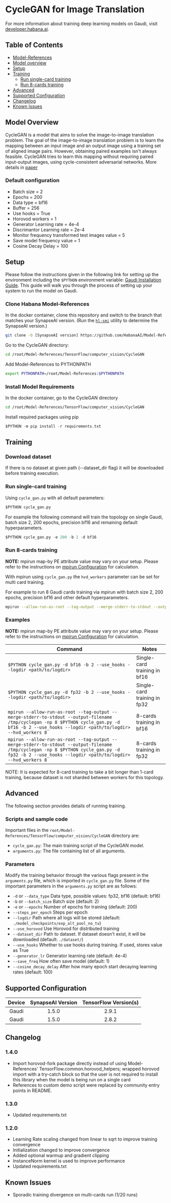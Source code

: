 # CycleGAN for Image Translation

For more information about training deep learning models on Gaudi, visit [developer.habana.ai](https://developer.habana.ai/resources/).

## Table of Contents

* [Model-References](../../../README.md)
* [Model overview](#model-overview)
* [Setup](#setup)
* [Training](#training)
    - [Run single-card training](#run-single-card-training)
    - [Run 8-cards training](#run-8-cards-training)
* [Advanced](#advanced)
* [Supported Configuration](#supported-configuration)
* [Changelog](#changelog)
* [Known Issues](#known-issues)

## Model Overview

CycleGAN is a model that aims to solve the image-to-image translation problem. The goal of the image-to-image translation problem is to learn the mapping between an input image and an output image using a training set of aligned image pairs. However, obtaining paired examples isn't always feasible. CycleGAN tries to learn this mapping without requiring paired input-output images, using cycle-consistent adversarial networks. More details in [paper](https://arxiv.org/pdf/1703.10593.pdf)

### Default configuration

- Batch size = 2
- Epochs = 200
- Data type = bf16
- Buffer = 256
- Use hooks = True
- Horovod workers = 1
- Generator Learning rate = 4e-4
- Discrimantor  Learning rate = 2e-4
- Monitor frequency transformed test images value = 5
- Save model frequency value = 1
- Cosine Decay Delay = 100

## Setup
Please follow the instructions given in the following link for setting up the
environment including the `$PYTHON` environment variable: [Gaudi Installation
Guide](https://docs.habana.ai/en/latest/Installation_Guide/GAUDI_Installation_Guide.html).
This guide will walk you through the process of setting up your system to run
the model on Gaudi.

### Clone Habana Model-References

In the docker container, clone this repository and switch to the branch that
matches your SynapseAI version. (Run the
[`hl-smi`](https://docs.habana.ai/en/latest/Management_and_Monitoring/System_Management_Tools_Guide/System_Management_Tools.html#hl-smi-utility-options)
utility to determine the SynapseAI version.)

```bash
git clone -b [SynapseAI version] https://github.com/HabanaAI/Model-References /root/Model-References
```
Go to the CycleGAN directory:
```bash
cd /root/Model-References/TensorFlow/computer_vision/CycleGAN
```
Add Model-References to PYTHONPATH
```bash
export PYTHONPATH=/root/Model-References:$PYTHONPATH
```

### Install Model Requirements

In the docker container, go to the CycleGAN directory
```bash
cd /root/Model-References/TensorFlow/computer_vision/CycleGAN
```
Install required packages using pip
```python
$PYTHON -m pip install -r requirements.txt
```

## Training

### Download dataset

If there is no dataset at given path (--dataset_dir flag) it will be downloaded before training execution.

### Run single-card training

Using `cycle_gan.py` with all default parameters:
```python
$PYTHON cycle_gan.py
```

For example the following command will train the topology on single Gaudi, batch size 2, 200 epochs, precision bf16 and remaining default hyperparameters.
```python
$PYTHON cycle_gan.py -e 200 -b 2 -d bf16
```

### Run 8-cards training
**NOTE:** mpirun map-by PE attribute value may vary on your setup. Please refer to the instructions on [mpirun Configuration](https://docs.habana.ai/en/latest/TensorFlow/Tensorflow_Scaling_Guide/Horovod_Scaling/index.html#mpirun-configuration) for calculation.

With mpirun using `cycle_gan.py` the `hvd_workers` parameter can be set for multi card training.

For example to run 8 Gaudi cards training via mpirun with batch size 2, 200 epochs, precision bf16 and other default hyperparameters.

```bash
mpirun --allow-run-as-root --tag-output --merge-stderr-to-stdout --output-filename /tmp/cycle_gan -np 8 $PYTHON cycle_gan.py --use_horovod --hvd_workers 8 -e 200 -b 2 -d bf16
```

### Examples
**NOTE:** mpirun map-by PE attribute value may vary on your setup. Please refer to the instructions on [mpirun Configuration](https://docs.habana.ai/en/latest/TensorFlow/Tensorflow_Scaling_Guide/Horovod_Scaling/index.html#mpirun-configuration) for calculation.

| Command | Notes |
| ------- | ----- |
|`$PYTHON cycle_gan.py -d bf16 -b 2 --use_hooks --logdir <path/to/logdir>`| Single-card training in bf16 |
|`$PYTHON cycle_gan.py -d fp32 -b 2 --use_hooks --logdir <path/to/logdir>`| Single-card training in fp32 |
|`mpirun --allow-run-as-root --tag-output --merge-stderr-to-stdout --output-filename /tmp/cyclegan -np 8 $PYTHON cycle_gan.py -d bf16 -b 2 --use_hooks --logdir <path/to/logdir> --hvd_workers 8`| 8-cards training in bf16 |
|`mpirun --allow-run-as-root --tag-output --merge-stderr-to-stdout --output-filename /tmp/cyclegan -np 8 $PYTHON cycle_gan.py -d fp32 -b 2 --use_hooks --logdir <path/to/logdir> --hvd_workers 8`| 8-cards training in fp32 |

NOTE: It is expected for 8-card training to take a bit longer than 1-card training, because dataset is not sharded between workers for this topology.

## Advanced

The following section provides details of running training.

### Scripts and sample code

Important files in the `root/Model-References/TensorFlow/computer_vision/CycleGAN` directory are:

* `cycle_gan.py`: The main training script of the CycleGAN model.
* `arguments.py`: The file containing list of all arguments.

### Parameters

Modify the training behavior through the various flags present in the `arguments.py` file, which is imported in `cycle_gan.py` file. Some of the important parameters in the
`arguments.py` script are as follows:

-  `-d` or `--data_type`                             Data type, possible values: fp32, bf16 (default: bf16)
-  `-b` or `--batch_size`                            Batch size (default: 2)
-  `-e` or `--epochs`                                Number of epochs for training (default: 200)
-  `--steps_per_epoch`                               Steps per epoch
-  `--logdir`                                        Path where all logs will be stored (default: `./model_checkpoints/exp_alt_pool_no_tv`)
-  `--use_horovod`                                   Use Horovod for distributed training
-  `--dataset_dir`                                   Path to dataset. If dataset doesn't exist, it will be downloaded (default: `./dataset/`)
-  `--use_hooks`                                     Whether to use hooks during training. If used, stores value as True
-  `--generator_lr`                                  Generator learning rate (default: 4e-4)
-  `--save_freq`                                     How often save model (default: 1)
-  `--cosine_decay_delay`                            After how many epoch start decaying learning rates (default: 100)

## Supported Configuration

| Device | SynapseAI Version | TensorFlow Version(s)  |
|:------:|:-----------------:|:-----:|
| Gaudi  | 1.5.0             | 2.9.1 |
| Gaudi  | 1.5.0             | 2.8.2 |

## Changelog
### 1.4.0
- Import horovod-fork package directly instead of using Model-References' TensorFlow.common.horovod_helpers; wrapped horovod import with a try-catch block so that the user is not required to install this library when the model is being run on a single card
- References to custom demo script were replaced by community entry points in README.
### 1.3.0
- Updated requirements.txt
### 1.2.0
- Learning Rate scaling changed from linear to sqrt to improve training convergence
- Initialization changed to improve convergence
- Added optional warmup and gradient clipping
- InstanceNorm kernel is used to improve performance
- Updated requirements.txt
## Known Issues
- Sporadic training divergence on multi-cards run (1/20 runs)
